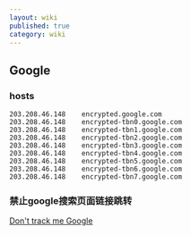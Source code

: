 ```yaml
---
layout: wiki
published: true
category: wiki
---
```

## Google
### hosts
    203.208.46.148    encrypted.google.com
    203.208.46.148    encrypted-tbn0.google.com
    203.208.46.148    encrypted-tbn1.google.com
    203.208.46.148    encrypted-tbn2.google.com
    203.208.46.148    encrypted-tbn3.google.com
    203.208.46.148    encrypted-tbn4.google.com
    203.208.46.148    encrypted-tbn5.google.com
    203.208.46.148    encrypted-tbn6.google.com
    203.208.46.148    encrypted-tbn7.google.com
### 禁止google搜索页面链接跳转
[Don't track me Google](https://chrome.google.com/webstore/detail/gdbofhhdmcladcmmfjolgndfkpobecpg)
